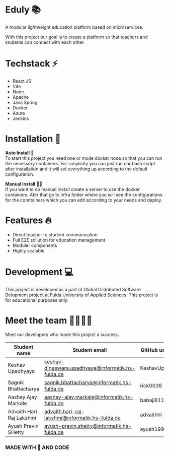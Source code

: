 # Eduly 📚

A modular lightweight education platform based on microservices. 

With this project our goal is to create a platform so that teachers and students can connect with each other. 

# Techstack ⚡

- React JS
- Vite
- Node
- Apache
- Java Spring
- Docker
- Azure
- Jenkins

# Installation 💽

**Auto Install** 🤖 \
To start this project you need one or mode docker node so that you can run the necessory containers. For simplicity you can just run our bash script after installation and it will set everything up according to the default configuration.

**Manual install** 👨‍💻 \
If you want to do manual install create a server to use the docker containers. Afer that go to infra folder where you will see the configurations for the conntainers which you can edit according to your needs and deploy.


# Features 🔥

- Direct teacher to student communication
- Full E2E sollution for education management
- Moduler components
- Highly scalable

# Development 💻

This project is developed as a part of Global Distributed Software Delopment project at Fulda University of Applied Sciences. This project is for educational purposes only.



# Meet the team 👨‍💻👨‍💻

Meet our developers who made this project a success.

| Student name | Student email      | GitHub username |
|--------------|--------------------|-----------------|
| Keshav Upadhyaya    | keshav-dineswara.upadhyaya@informatik.hs-fulda.de  | KeshavUpadhyaya      |
| Sagnik Bhattacharya | sagnik.bhattacharya@informatik.hs-fulda.de | rick0038    |
| Aashay Ajay Markale | aashay-ajay.markale@informatik.hs-fulda.de         | babaji811      |
| Advaith Hari Raj Lakshmi | advaith.hari-raj-lakshmi@informatik.hs-fulda.de | advaithhl    |
| Ayush Pravin SHetty| ayush-pravin.shetty@informatik.hs-fulda.de | ayush1999-dot |


### MADE WITH 💛 AND CODE

